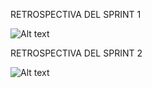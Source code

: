 RETROSPECTIVA DEL SPRINT 1

![Alt text](https://media.discordapp.net/attachments/1114643571967021119/1130913681090281593/retro_2.jpg?width=633&height=475)

RETROSPECTIVA DEL SPRINT 2

![Alt text](https://discord.com/channels/1114643570641620993/1114643571967021119/1139835846757978203)
